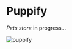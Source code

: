 
<h1>Puppify</h1>
<i>Pets store</i>
in progress...
<br>



![puppify](https://user-images.githubusercontent.com/81996794/182487258-0fedf8cf-67a9-4fbc-a85d-10e3d284f943.PNG)
